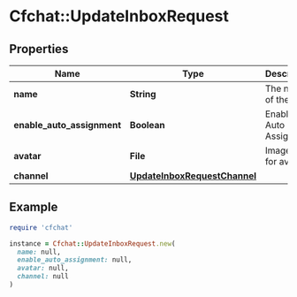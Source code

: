 # Cfchat::UpdateInboxRequest

## Properties

| Name | Type | Description | Notes |
| ---- | ---- | ----------- | ----- |
| **name** | **String** | The name of the inbox | [optional] |
| **enable_auto_assignment** | **Boolean** | Enable Auto Assignment |  |
| **avatar** | **File** | Image file for avatar | [optional] |
| **channel** | [**UpdateInboxRequestChannel**](UpdateInboxRequestChannel.md) |  | [optional] |

## Example

```ruby
require 'cfchat'

instance = Cfchat::UpdateInboxRequest.new(
  name: null,
  enable_auto_assignment: null,
  avatar: null,
  channel: null
)
```

